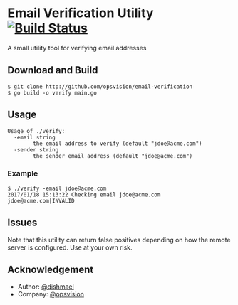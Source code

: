 # Email Verification Utility [![Build Status](https://travis-ci.org/opsvision/email-verification.svg?branch=master)](https://travis-ci.org/opsvision/email-verification)
A small utility tool for verifying email addresses

## Download and Build
```
$ git clone http://github.com/opsvision/email-verification
$ go build -o verify main.go
```

## Usage
```
Usage of ./verify:
  -email string
        the email address to verify (default "jdoe@acme.com")
  -sender string
        the sender email address (default "jdoe@acme.com")
```

### Example
```
$ ./verify -email jdoe@acme.com
2017/01/18 15:13:22 Checking email jdoe@acme.com
jdoe@acme.com|INVALID
```

## Issues
Note that this utility can return false positives depending on how the remote server is configured. Use at your own risk.

## Acknowledgement
* Author: [@dishmael](https://github.com/dishmael)
* Company: [@opsvision](https://github.com/opsvision)

